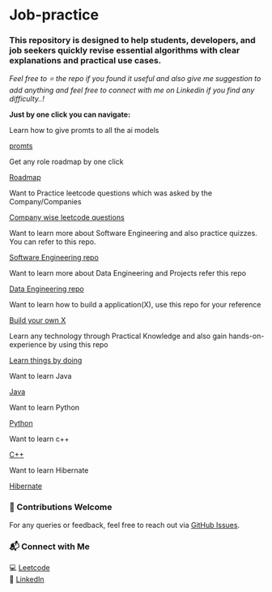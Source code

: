 # Job-practice

### This repository is designed to help students, developers, and job seekers quickly revise essential algorithms with clear explanations and practical use cases.

*Feel free to ⭐ the repo if you found it useful and also give me suggestion to add anything and feel free to connect with me on Linkedin if you find any difficulty..!*

**Just by one click you can navigate:**

Learn how to give promts to all the ai models

[promts](https://github.com/Mazid2003/system-prompts-and-models-of-ai-tools)

Get any role roadmap by one click

[Roadmap](https://github.com/Mazid2003/-Study-material)

Want to Practice leetcode questions which was asked by the Company/Companies

[Company wise leetcode questions](https://github.com/Mazid2003/leetcode-company-wise-problems-2022)

Want to learn more about Software Engineering and also practice quizzes. You can refer to this repo.

[Software Engineering repo](https://github.com/Amey-Thakur/SOFTWARE-ENGINEERING-AND-SOFTWARE-ENGINEERING-LAB)

Want to learn more about Data Engineering and Projects refer this repo

[Data Engineering repo](https://github.com/san089/Udacity-Data-Engineering-Projects)

Want to learn how to build a application(X), use this repo for your reference

[Build your own X](https://github.com/codecrafters-io/build-your-own-x)

Learn any technology through Practical Knowledge and also gain hands-on-experience by using this repo

[Learn things by doing](https://github.com/practical-tutorials/project-based-learning)

Want to learn Java 

[Java](https://github.com/Mazid2003/Job-practice/tree/main/Java)

Want to learn Python 

[Python](https://github.com/Mazid2003/Job-practice/tree/main/Python/)

Want to learn c++

[C++](https://github.com/Mazid2003/Job-practice/tree/main/CPP)

Want to learn Hibernate 

[Hibernate](https://github.com/Mazid2003/Job-practice/tree/main/Java/Hibernate)

### 🤝 Contributions Welcome

For any queries or feedback, feel free to reach out via [GitHub Issues](https://github.com/Mazid2003/Job-practice/issues).

### 📬 Connect with Me

💻 [Leetcode](https://leetcode.com/u/mazidmd)  
🔗 [LinkedIn](https://linkedin.com/in/mohammadmazid)  
